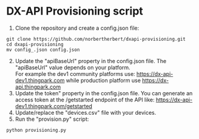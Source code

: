 # DX-API Provisioning script

1. Clone the repository and create a config.json file:
```
git clone https://github.com/norbertherbert/dxapi-provisioning.git
cd dxapi-provisioning
mv config_.json config.json
```
2. Update the "apiBaseUrl" property in the config.json file.
   The "apiBaseUrl" value depends on your platform.  
   For example the dev1 community platforms use: https://dx-api-dev1.thingpark.com while production platform use https://dx-api.thingpark.com
3. Update the token" property in the config.json file.
   You can generate an access token at the /getstarted endpoint of the API like: https://dx-api-dev1.thingpark.com/getstarted
3. Update/replace the "devices.csv" file with your devices.
4. Run the "provision.py" script:
```
python provisioning.py
```
